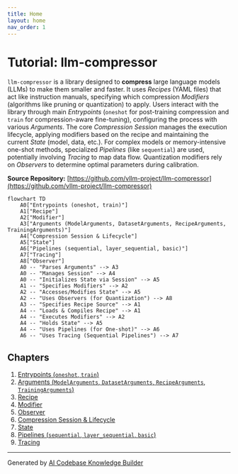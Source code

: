 ```yaml
---
title: Home
layout: home
nav_order: 1
---
```


# Tutorial: llm-compressor

`llm-compressor` is a library designed to **compress** large language models (LLMs) to make them smaller and faster.
It uses *Recipes* (YAML files) that act like instruction manuals, specifying which compression *Modifiers* (algorithms like pruning or quantization) to apply.
Users interact with the library through main *Entrypoints* (`oneshot` for post-training compression and `train` for compression-aware fine-tuning), configuring the process with various *Arguments*.
The core *Compression Session* manages the execution lifecycle, applying modifiers based on the recipe and maintaining the current *State* (model, data, etc.).
For complex models or memory-intensive one-shot methods, specialized *Pipelines* (like `sequential`) are used, potentially involving *Tracing* to map data flow. Quantization modifiers rely on *Observers* to determine optimal parameters during calibration.


**Source Repository:** [https://github.com/vllm-project/llm-compressor](https://github.com/vllm-project/llm-compressor)

```mermaid
flowchart TD
    A0["Entrypoints (oneshot, train)"]
    A1["Recipe"]
    A2["Modifier"]
    A3["Arguments (ModelArguments, DatasetArguments, RecipeArguments, TrainingArguments)"]
    A4["Compression Session & Lifecycle"]
    A5["State"]
    A6["Pipelines (sequential, layer_sequential, basic)"]
    A7["Tracing"]
    A8["Observer"]
    A0 -- "Parses Arguments" --> A3
    A0 -- "Manages Session" --> A4
    A0 -- "Initializes State via Session" --> A5
    A1 -- "Specifies Modifiers" --> A2
    A2 -- "Accesses/Modifies State" --> A5
    A2 -- "Uses Observers (for Quantization") --> A8
    A3 -- "Specifies Recipe Source" --> A1
    A4 -- "Loads & Compiles Recipe" --> A1
    A4 -- "Executes Modifiers" --> A2
    A4 -- "Holds State" --> A5
    A4 -- "Uses Pipelines (for One-shot)" --> A6
    A6 -- "Uses Tracing (Sequential Pipelines") --> A7
```

## Chapters

1. [Entrypoints (`oneshot`, `train`)](01_entrypoints___oneshot____train___)
2. [Arguments (`ModelArguments`, `DatasetArguments`, `RecipeArguments`, `TrainingArguments`)
](02_arguments___modelarguments____datasetarguments____recipearguments____trainingarguments___.md)
3. [Recipe
](03_recipe_.md)
4. [Modifier
](04_modifier_.md)
5. [Observer
](05_observer_.md)
6. [Compression Session & Lifecycle
](06_compression_session___lifecycle_.md)
7. [State
](07_state_.md)
8. [Pipelines (`sequential`, `layer_sequential`, `basic`)
](08_pipelines___sequential____layer_sequential____basic___.md)
9. [Tracing
](09_tracing_.md)


---

Generated by [AI Codebase Knowledge Builder](https://github.com/The-Pocket/Tutorial-Codebase-Knowledge)
